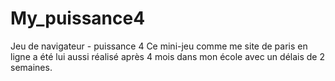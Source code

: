 # My_puissance4
Jeu de navigateur - puissance 4
Ce mini-jeu comme me site de paris en ligne a été lui aussi réalisé après 4 mois dans mon école avec un délais de 2 semaines.
